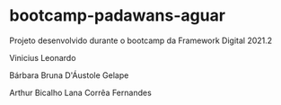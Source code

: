 # bootcamp-padawans-aguar
Projeto desenvolvido durante o bootcamp da Framework Digital 2021.2

Vinicius Leonardo

Bárbara Bruna D'Áustole Gelape

Arthur Bicalho Lana Corrêa Fernandes
